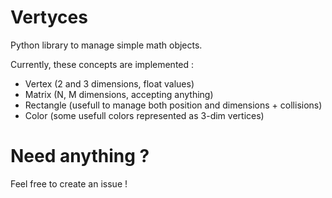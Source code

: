 # Vertyces

Python library to manage simple math objects.

Currently, these concepts are implemented :

- Vertex (2 and 3 dimensions, float values)
- Matrix (N, M dimensions, accepting anything)
- Rectangle (usefull to manage both position and dimensions + collisions)
- Color (some usefull colors represented as 3-dim vertices)

# Need anything ?

Feel free to create an issue !
